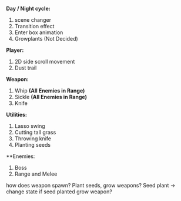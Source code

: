 **Day / Night cycle:**
1. scene changer
2. Transition effect
3. Enter box animation
4. Growplants (Not Decided)

**Player:**
1. 2D side scroll movement
2. Dust trail

**Weapon:**
1. Whip **(All Enemies in Range)**
2. Sickle **(All Enemies in Range)**
3. Knife

**Utilities:**
1. Lasso swing
2. Cutting tall grass
3. Throwing knife
4. Planting seeds

**Enemies:  
1. Boss
2. Range and Melee

how does weapon spawn?
Plant seeds, grow weapons?
Seed plant -> change state if seed planted grow weapon?